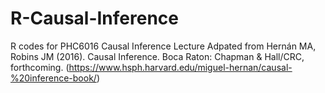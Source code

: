 # R-Causal-Inference
R codes for PHC6016 Causal Inference Lecture
Adpated from Hernán MA, Robins JM (2016). Causal Inference. Boca Raton: Chapman & Hall/CRC, forthcoming. (https://www.hsph.harvard.edu/miguel-hernan/causal-%20inference-book/)


